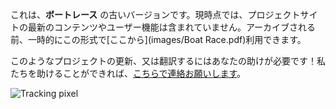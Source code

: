 これは、**ボートレース** の古いバージョンです。現時点では、プロジェクトサイトの最新のコンテンツやユーザー機能は含まれていません。アーカイブされる前、一時的にこの形式で[ここから](images/Boat Race.pdf)利用できます。

このようなプロジェクトの更新、又は翻訳するにはあなたの助けが必要です！私たちを助けることができれば、[こちらで連絡お願いします](https://rpf.io/translators)。

![Tracking pixel](http://code.org/api/hour/codeclub_boatrace.png)
